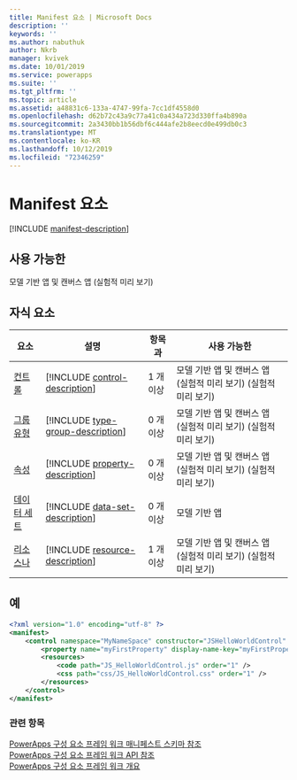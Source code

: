 ```yaml
---
title: Manifest 요소 | Microsoft Docs
description: ''
keywords: ''
ms.author: nabuthuk
author: Nkrb
manager: kvivek
ms.date: 10/01/2019
ms.service: powerapps
ms.suite: ''
ms.tgt_pltfrm: ''
ms.topic: article
ms.assetid: a48831c6-133a-4747-99fa-7cc1df4558d0
ms.openlocfilehash: d62b72c43a9c77a41c0a434a723d330ffa4b890a
ms.sourcegitcommit: 2a3430bb1b56dbf6c444afe2b8eecd0e499db0c3
ms.translationtype: MT
ms.contentlocale: ko-KR
ms.lasthandoff: 10/12/2019
ms.locfileid: "72346259"
---
```

# <a name="manifest-element"></a>Manifest 요소

[!INCLUDE [manifest-description](includes/manifest-description.md)]

## <a name="available-for"></a>사용 가능한

모델 기반 앱 및 캔버스 앱 (실험적 미리 보기)

## <a name="child-elements"></a>자식 요소

|요소|설명|항목과|사용 가능한|
|--|--|--|-------|
|[컨트롤](control.md)|[!INCLUDE [control-description](includes/control-description.md)]|1 개 이상|모델 기반 앱 및 캔버스 앱 (실험적 미리 보기) (실험적 미리 보기)|
|[그룹 유형](type-group.md)|[!INCLUDE [type-group-description](includes/type-group-description.md)]|0 개 이상|모델 기반 앱 및 캔버스 앱 (실험적 미리 보기) (실험적 미리 보기)|
|[속성](property.md)|[!INCLUDE [property-description](includes/property-description.md)]|0 개 이상|모델 기반 앱 및 캔버스 앱 (실험적 미리 보기) (실험적 미리 보기)|
|[데이터 세트](data-set.md)|[!INCLUDE [data-set-description](includes/data-set-description.md)]|0 개 이상|모델 기반 앱|
|[리소스나](resources.md)|[!INCLUDE [resource-description](includes/resources-description.md)]|1 개 이상|모델 기반 앱 및 캔버스 앱 (실험적 미리 보기) (실험적 미리 보기)|

## <a name="example"></a>예

```xml
<?xml version="1.0" encoding="utf-8" ?>
<manifest>
    <control namespace="MyNameSpace" constructor="JSHelloWorldControl" version="1.0.0" display-name-key="JS_HelloWorldControl_Display_Key" description-key="JS_HelloWorldControl_Desc_Key" control-type="standard">
        <property name="myFirstProperty" display-name-key="myFirstProperty_Display_Key" description-key="myFirstProperty_Desc_Key" of-type="SingleLine.Text" usage="bound" required="true" />
        <resources>
            <code path="JS_HelloWorldControl.js" order="1" />
            <css path="css/JS_HelloWorldControl.css" order="1" />
        </resources>
    </control>
</manifest>
```

### <a name="related-topics"></a>관련 항목

[PowerApps 구성 요소 프레임 워크 매니페스트 스키마 참조](index.md)<br/>
[PowerApps 구성 요소 프레임 워크 API 참조](../reference/index.md)<br/>
[PowerApps 구성 요소 프레임 워크 개요](../overview.md)
